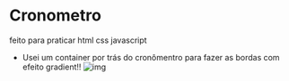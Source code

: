 # Cronometro
feito para praticar html css javascript
- Usei um container por trás do cronômentro para fazer as bordas com efeito gradient!!
![img](https://user-images.githubusercontent.com/65869986/219766578-d8bae2e9-2d8a-40ac-a163-8ee75e6e959c.png)

